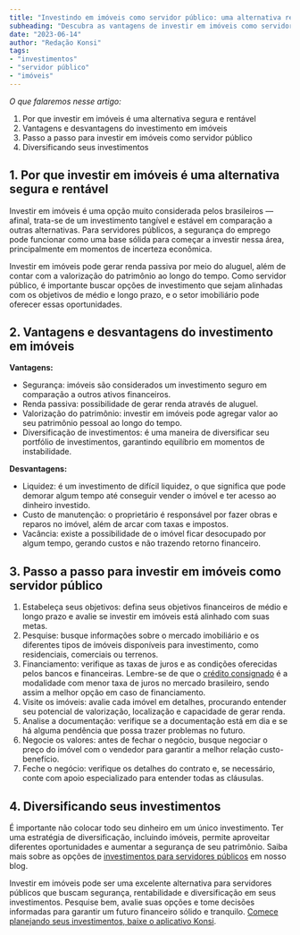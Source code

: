 ```yaml
---
title: "Investindo em imóveis como servidor público: uma alternativa rentável e segura"
subheading: "Descubra as vantagens de investir em imóveis como servidor público e como aproveitar esta opção de investimento."
date: "2023-06-14"
author: "Redação Konsi"
tags:
- "investimentos"
- "servidor público"
- "imóveis"
---
```


_O que falaremos nesse artigo:_
1. Por que investir em imóveis é uma alternativa segura e rentável
2. Vantagens e desvantagens do investimento em imóveis
3. Passo a passo para investir em imóveis como servidor público
4. Diversificando seus investimentos


## 1. Por que investir em imóveis é uma alternativa segura e rentável

Investir em imóveis é uma opção muito considerada pelos brasileiros — afinal, trata-se de um investimento tangível e estável em comparação a outras alternativas. Para servidores públicos, a segurança do emprego pode funcionar como uma base sólida para começar a investir nessa área, principalmente em momentos de incerteza econômica.

Investir em imóveis pode gerar renda passiva por meio do aluguel, além de contar com a valorização do patrimônio ao longo do tempo. Como servidor público, é importante buscar opções de investimento que sejam alinhadas com os objetivos de médio e longo prazo, e o setor imobiliário pode oferecer essas oportunidades.

## 2. Vantagens e desvantagens do investimento em imóveis

**Vantagens:**
- Segurança: imóveis são considerados um investimento seguro em comparação a outros ativos financeiros.
- Renda passiva: possibilidade de gerar renda através de aluguel.
- Valorização do patrimônio: investir em imóveis pode agregar valor ao seu patrimônio pessoal ao longo do tempo.
- Diversificação de investimentos: é uma maneira de diversificar seu portfólio de investimentos, garantindo equilíbrio em momentos de instabilidade.

**Desvantagens:**
- Liquidez: é um investimento de difícil liquidez, o que significa que pode demorar algum tempo até conseguir vender o imóvel e ter acesso ao dinheiro investido.
- Custo de manutenção: o proprietário é responsável por fazer obras e reparos no imóvel, além de arcar com taxas e impostos.
- Vacância: existe a possibilidade de o imóvel ficar desocupado por algum tempo, gerando custos e não trazendo retorno financeiro.

## 3. Passo a passo para investir em imóveis como servidor público

1. Estabeleça seus objetivos: defina seus objetivos financeiros de médio e longo prazo e avalie se investir em imóveis está alinhado com suas metas.
2. Pesquise: busque informações sobre o mercado imobiliário e os diferentes tipos de imóveis disponíveis para investimento, como residenciais, comerciais ou terrenos.
3. Financiamento: verifique as taxas de juros e as condições oferecidas pelos bancos e financeiras. Lembre-se de que o [crédito consignado](https://konsi.com.br/postagens/crdito-consignado-saiba-como-torn-lo-uma-aliada-na-conquista-do-sonho-da-casa-prpria) é a modalidade com menor taxa de juros no mercado brasileiro, sendo assim a melhor opção em caso de financiamento.
4. Visite os imóveis: avalie cada imóvel em detalhes, procurando entender seu potencial de valorização, localização e capacidade de gerar renda.
5. Analise a documentação: verifique se a documentação está em dia e se há alguma pendência que possa trazer problemas no futuro.
6. Negocie os valores: antes de fechar o negócio, busque negociar o preço do imóvel com o vendedor para garantir a melhor relação custo-benefício.
7. Feche o negócio: verifique os detalhes do contrato e, se necessário, conte com apoio especializado para entender todas as cláusulas.

## 4. Diversificando seus investimentos

É importante não colocar todo seu dinheiro em um único investimento. Ter uma estratégia de diversificação, incluindo imóveis, permite aproveitar diferentes oportunidades e aumentar a segurança de seu patrimônio. Saiba mais sobre as opções de [investimentos para servidores públicos](https://konsi.com.br/postagens/investimento-para-servidores-pblicos-conhecendo-as-melhores-opes) em nosso blog.

Investir em imóveis pode ser uma excelente alternativa para servidores públicos que buscam segurança, rentabilidade e diversificação em seus investimentos. Pesquise bem, avalie suas opções e tome decisões informadas para garantir um futuro financeiro sólido e tranquilo.
[Comece planejando seus investimentos, baixe o aplicativo Konsi](https://konsi.com.br/download).